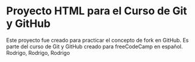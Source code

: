 # Proyecto HTML para el Curso de Git y GitHub

Este proyecto fue creado para practicar el concepto de fork en GitHub. Es parte del curso de Git y GitHub creado para freeCodeCamp en español. Rodrigo, Rodrigo, Rodrigo
